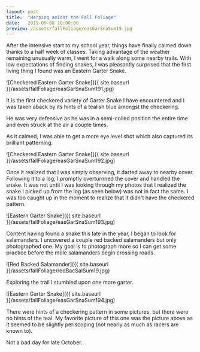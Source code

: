 ```yaml
---
layout: post
title:  "Herping amidst the Fall Foliage"
date:   2019-09-08 10:00:00
preview: /assets/fallFoliage/easGarSnaSum19.jpg
---
```


After the intensive start to my school year, things have finally calmed down thanks to a half week of classes. Taking advantage of the weather remaining unusually warm, I went for a walk along some nearby trails. With low expectations of finding snakes, I was pleasantly surprised that the first living thing I found was an Eastern Garter Snake.

![Checkered Eastern Garter Snake]({{ site.baseurl }}/assets/fallFoliage/easGarSnaSum191.jpg)

It is the first checkered variety of Garter Snake I have encountered and I was taken aback by its hints of a tealish blue amongst the checkering. 

He was very defensive as he was in a semi-coiled position the entire time and even struck at the air a couple times. 

As it calmed, I was able to get a more eye level shot which also captured its brilliant patterning.

![Checkered Eastern Garter Snake]({{ site.baseurl }}/assets/fallFoliage/easGarSnaSum192.jpg)

Once it realized that I was simply observing, it darted away to nearby cover. Following it to a log, I promptly overturnned the cover and handled the snake. It was not until I was looking through my photos that I realized the snake I picked up from the log (as seen below) was not in fact the same. I was too caught up in the moment to realize that it didn't have the checkered pattern.

![Eastern Garter Snake]({{ site.baseurl }}/assets/fallFoliage/easGarSnaSum193.jpg)

Content having found a snake this late in the year, I began to look for salamanders. I uncovered a couple red backed salamanders but only photographed one. My goal is to photograph more so I can get some practice before the mole salamanders begin crossing roads. 

![Red Backed Salamander]({{ site.baseurl }}/assets/fallFoliage/redBacSalSum19.jpg)

Exploring the trail I stumbled upon one more garter. 

![Eastern Garter Snake]({{ site.baseurl }}/assets/fallFoliage/easGarSnaSum194.jpg)

There were hints of a checkering pattern in some pictures, but there were no hints of the teal. My favorite picture of this one was the picture above as it seemed to be slightly periscoping (not nearly as much as racers are known to).

Not a bad day for late October.